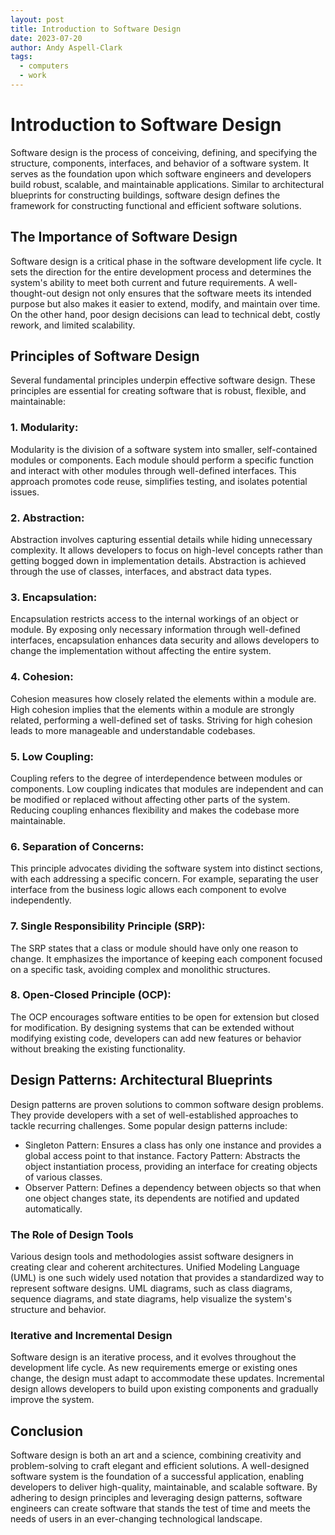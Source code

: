 ```yaml
---
layout: post
title: Introduction to Software Design
date: 2023-07-20
author: Andy Aspell-Clark
tags:
  - computers
  - work
---
```


# Introduction to Software Design

Software design is the process of conceiving, defining, and specifying the structure, components, interfaces, and
behavior of a software system. It serves as the foundation upon which software engineers and developers build robust,
scalable, and maintainable applications. Similar to architectural blueprints for constructing buildings, software design
defines the framework for constructing functional and efficient software solutions.

## The Importance of Software Design

Software design is a critical phase in the software development life cycle. It sets the direction for the entire
development process and determines the system's ability to meet both current and future requirements. A well-thought-out
design not only ensures that the software meets its intended purpose but also makes it easier to extend, modify, and
maintain over time. On the other hand, poor design decisions can lead to technical debt, costly rework, and limited
scalability.

## Principles of Software Design

Several fundamental principles underpin effective software design. These principles are essential for creating software
that is robust, flexible, and maintainable:

### 1. Modularity:

Modularity is the division of a software system into smaller, self-contained modules or components. Each module should
perform a specific function and interact with other modules through well-defined interfaces. This approach promotes code
reuse, simplifies testing, and isolates potential issues.

### 2. Abstraction:

Abstraction involves capturing essential details while hiding unnecessary complexity. It allows developers to focus on
high-level concepts rather than getting bogged down in implementation details. Abstraction is achieved through the use
of classes, interfaces, and abstract data types.

### 3. Encapsulation:

Encapsulation restricts access to the internal workings of an object or module. By exposing only necessary information
through well-defined interfaces, encapsulation enhances data security and allows developers to change the implementation
without affecting the entire system.

### 4. Cohesion:

Cohesion measures how closely related the elements within a module are. High cohesion implies that the elements within a
module are strongly related, performing a well-defined set of tasks. Striving for high cohesion leads to more manageable
and understandable codebases.

### 5. Low Coupling:

Coupling refers to the degree of interdependence between modules or components. Low coupling indicates that modules are
independent and can be modified or replaced without affecting other parts of the system. Reducing coupling enhances
flexibility and makes the codebase more maintainable.

### 6. Separation of Concerns:

This principle advocates dividing the software system into distinct sections, with each addressing a specific concern.
For example, separating the user interface from the business logic allows each component to evolve independently.

### 7. Single Responsibility Principle (SRP):

The SRP states that a class or module should have only one reason to change. It emphasizes the importance of keeping
each component focused on a specific task, avoiding complex and monolithic structures.

### 8. Open-Closed Principle (OCP):

The OCP encourages software entities to be open for extension but closed for modification. By designing systems that can
be extended without modifying existing code, developers can add new features or behavior without breaking the existing
functionality.

## Design Patterns: Architectural Blueprints

Design patterns are proven solutions to common software design problems. They provide developers with a set of
well-established approaches to tackle recurring challenges. Some popular design patterns include:

* Singleton Pattern: Ensures a class has only one instance and provides a global access point to that instance.
  Factory Pattern: Abstracts the object instantiation process, providing an interface for creating objects of various
  classes.
* Observer Pattern: Defines a dependency between objects so that when one object changes state, its dependents are
  notified and updated automatically.

### The Role of Design Tools

Various design tools and methodologies assist software designers in creating clear and coherent architectures. Unified
Modeling Language (UML) is one such widely used notation that provides a standardized way to represent software designs.
UML diagrams, such as class diagrams, sequence diagrams, and state diagrams, help visualize the system's structure and
behavior.

### Iterative and Incremental Design

Software design is an iterative process, and it evolves throughout the development life cycle. As new requirements
emerge or existing ones change, the design must adapt to accommodate these updates. Incremental design allows developers
to build upon existing components and gradually improve the system.

## Conclusion

Software design is both an art and a science, combining creativity and problem-solving to craft elegant and efficient
solutions. A well-designed software system is the foundation of a successful application, enabling developers to deliver
high-quality, maintainable, and scalable software. By adhering to design principles and leveraging design patterns,
software engineers can create software that stands the test of time and meets the needs of users in an ever-changing
technological landscape.
